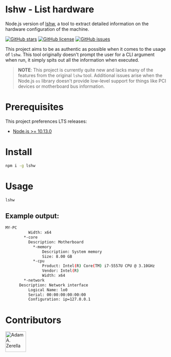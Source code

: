# lshw - List hardware
Node.js version of [lshw](https://www.unix.com/man-page/linux/1/lshw/), a tool to extract detailed information on the hardware configuration of the machine.

[![GitHub stars](https://img.shields.io/github/stars/adamzerella/lshw.svg)](https://github.com/adamzerella/lshw/stargazers)
[![GitHub license](https://img.shields.io/github/license/adamzerella/lshw.svg)](https://github.com/adamzerella/lshw/blob/master/LICENSE)
[![GitHub issues](https://img.shields.io/github/issues/adamzerella/lshw.svg)](https://github.com/adamzerella/lshw/issues)

This project aims to be as authentic as possible when it comes to the usage of `lshw`. This tool originally doesn't prompt the user for a CLI argument when run, it simply spits out all the information when executed.

> **NOTE**: This project is currently quite new and lacks many of the features from the original `lshw` tool. Additional issues arise when the Node.js `os` library doesn't provide low-level support for things like PCI devices or motherboard bus information.

# Prerequisites
This project preferences LTS releases:
- [Node.js >= 10.13.0](https://nodejs.org/dist/v10.13.0)

# Install
```bash
npm i -g lshw
```

# Usage
```bash
lshw
```

## Example output:
```bash
MY-PC
          Width: x64
        *-core
          Description: Motherboard
            *-memory
                Description: System memory
                Size: 8.00 GB
            *-cpu
                Product: Intel(R) Core(TM) i7-5557U CPU @ 3.10GHz
                Vendor: Intel(R)
                Width: x64
        *-network
	  Description: Network interface
          Logical Name: lo0
          Serial: 00:00:00:00:00:00
          Configuration: ip=127.0.0.1
```

# Contributors
<div style="display:inline;">
  <img width="64" height="64" href="https://github.com/adamzerella" src="https://avatars0.githubusercontent.com/u/1501560?s=460&v=4" alt="Adam A. Zerella"/>
</div>